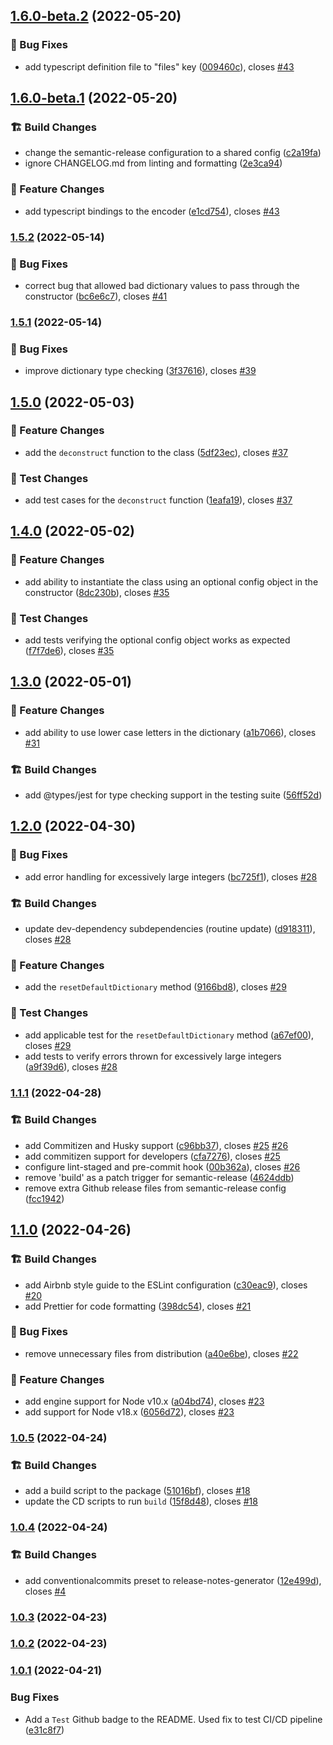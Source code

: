 ## [1.6.0-beta.2](https://github.com/M-Scott-Lassiter/Alphanumeric-Encoder/compare/v1.6.0-beta.1...v1.6.0-beta.2) (2022-05-20)


### :lady_beetle: Bug Fixes

* add typescript definition file to "files" key ([009460c](https://github.com/M-Scott-Lassiter/Alphanumeric-Encoder/commit/009460cb87ebc18b5bbbc6fe90db932232afce1b)), closes [#43](https://github.com/M-Scott-Lassiter/Alphanumeric-Encoder/issues/43)

## [1.6.0-beta.1](https://github.com/M-Scott-Lassiter/Alphanumeric-Encoder/compare/v1.5.2...v1.6.0-beta.1) (2022-05-20)


### :building_construction: Build Changes

* change the semantic-release configuration to a shared config ([c2a19fa](https://github.com/M-Scott-Lassiter/Alphanumeric-Encoder/commit/c2a19fa455444bd07af0968b00d2988369f7680c))
* ignore CHANGELOG.md from linting and formatting ([2e3ca94](https://github.com/M-Scott-Lassiter/Alphanumeric-Encoder/commit/2e3ca941b4343144d551f4e769f1d95b7d64a6ce))


### :gift: Feature Changes

* add typescript bindings to the encoder ([e1cd754](https://github.com/M-Scott-Lassiter/Alphanumeric-Encoder/commit/e1cd754472567e61b9f0b420bad3899c988afe0c)), closes [#43](https://github.com/M-Scott-Lassiter/Alphanumeric-Encoder/issues/43)

### [1.5.2](https://github.com/M-Scott-Lassiter/Alphanumeric-Encoder/compare/v1.5.1...v1.5.2) (2022-05-14)


### :lady_beetle: Bug Fixes

* correct bug that allowed bad dictionary values to pass through the constructor ([bc6e6c7](https://github.com/M-Scott-Lassiter/Alphanumeric-Encoder/commit/bc6e6c735e12d6eba1827c869430eee3afce65c0)), closes [#41](https://github.com/M-Scott-Lassiter/Alphanumeric-Encoder/issues/41)

### [1.5.1](https://github.com/M-Scott-Lassiter/Alphanumeric-Encoder/compare/v1.5.0...v1.5.1) (2022-05-14)

### :lady_beetle: Bug Fixes

-   improve dictionary type checking ([3f37616](https://github.com/M-Scott-Lassiter/Alphanumeric-Encoder/commit/3f37616376682edeaeed59dfe66a606a61797de4)), closes [#39](https://github.com/M-Scott-Lassiter/Alphanumeric-Encoder/issues/39)

## [1.5.0](https://github.com/M-Scott-Lassiter/Alphanumeric-Encoder/compare/v1.4.0...v1.5.0) (2022-05-03)

### :gift: Feature Changes

-   add the `deconstruct` function to the class ([5df23ec](https://github.com/M-Scott-Lassiter/Alphanumeric-Encoder/commit/5df23ec35290a2cbf7d4c95038af359fd0bf55b5)), closes [#37](https://github.com/M-Scott-Lassiter/Alphanumeric-Encoder/issues/37)

### :dart: Test Changes

-   add test cases for the `deconstruct` function ([1eafa19](https://github.com/M-Scott-Lassiter/Alphanumeric-Encoder/commit/1eafa19b487e7db8697e18fda6847194028eab48)), closes [#37](https://github.com/M-Scott-Lassiter/Alphanumeric-Encoder/issues/37)

## [1.4.0](https://github.com/M-Scott-Lassiter/Alphanumeric-Encoder/compare/v1.3.0...v1.4.0) (2022-05-02)

### :gift: Feature Changes

-   add ability to instantiate the class using an optional config object in the constructor ([8dc230b](https://github.com/M-Scott-Lassiter/Alphanumeric-Encoder/commit/8dc230b164a2689b49d6a7f8b00f51348da8c3f8)), closes [#35](https://github.com/M-Scott-Lassiter/Alphanumeric-Encoder/issues/35)

### :dart: Test Changes

-   add tests verifying the optional config object works as expected ([f7f7de6](https://github.com/M-Scott-Lassiter/Alphanumeric-Encoder/commit/f7f7de6681c4bb3ec1083f346d691d4d36795af3)), closes [#35](https://github.com/M-Scott-Lassiter/Alphanumeric-Encoder/issues/35)

## [1.3.0](https://github.com/M-Scott-Lassiter/Alphanumeric-Encoder/compare/v1.2.0...v1.3.0) (2022-05-01)

### :gift: Feature Changes

-   add ability to use lower case letters in the dictionary ([a1b7066](https://github.com/M-Scott-Lassiter/Alphanumeric-Encoder/commit/a1b7066be92af91ed82cb2f9a1e37dbd19914659)), closes [#31](https://github.com/M-Scott-Lassiter/Alphanumeric-Encoder/issues/31)

### :building_construction: Build Changes

-   add @types/jest for type checking support in the testing suite ([56ff52d](https://github.com/M-Scott-Lassiter/Alphanumeric-Encoder/commit/56ff52d01e1ef018e68f89615f1e074c7a06248a))

## [1.2.0](https://github.com/M-Scott-Lassiter/Alphanumeric-Encoder/compare/v1.1.1...v1.2.0) (2022-04-30)

### :lady_beetle: Bug Fixes

-   add error handling for excessively large integers ([bc725f1](https://github.com/M-Scott-Lassiter/Alphanumeric-Encoder/commit/bc725f17e423910a0d64a20e56f2fa4c5064bce9)), closes [#28](https://github.com/M-Scott-Lassiter/Alphanumeric-Encoder/issues/28)

### :building_construction: Build Changes

-   update dev-dependency subdependencies (routine update) ([d918311](https://github.com/M-Scott-Lassiter/Alphanumeric-Encoder/commit/d9183113ef2512895bfdf2a9c5d22fbcde5547d8)), closes [#28](https://github.com/M-Scott-Lassiter/Alphanumeric-Encoder/issues/28)

### :gift: Feature Changes

-   add the `resetDefaultDictionary` method ([9166bd8](https://github.com/M-Scott-Lassiter/Alphanumeric-Encoder/commit/9166bd87ae07874b5bef3b60764e93984c326e1d)), closes [#29](https://github.com/M-Scott-Lassiter/Alphanumeric-Encoder/issues/29)

### :dart: Test Changes

-   add applicable test for the `resetDefaultDictionary` method ([a67ef00](https://github.com/M-Scott-Lassiter/Alphanumeric-Encoder/commit/a67ef002b45d98fc9a6fb85b492f5e1eb0459517)), closes [#29](https://github.com/M-Scott-Lassiter/Alphanumeric-Encoder/issues/29)
-   add tests to verify errors thrown for excessively large integers ([a9f39d6](https://github.com/M-Scott-Lassiter/Alphanumeric-Encoder/commit/a9f39d64bb21c5a44a572eb6c449f3acd21a37c6)), closes [#28](https://github.com/M-Scott-Lassiter/Alphanumeric-Encoder/issues/28)

### [1.1.1](https://github.com/M-Scott-Lassiter/Alphanumeric-Encoder/compare/v1.1.0...v1.1.1) (2022-04-28)

### :building_construction: Build Changes

-   add Commitizen and Husky support ([c96bb37](https://github.com/M-Scott-Lassiter/Alphanumeric-Encoder/commit/c96bb37621e06ccd86f027e46737738715a998c8)), closes [#25](https://github.com/M-Scott-Lassiter/Alphanumeric-Encoder/issues/25) [#26](https://github.com/M-Scott-Lassiter/Alphanumeric-Encoder/issues/26)
-   add commitizen support for developers ([cfa7276](https://github.com/M-Scott-Lassiter/Alphanumeric-Encoder/commit/cfa7276e43a9727f5f4bd1e09bab798a1ba908db)), closes [#25](https://github.com/M-Scott-Lassiter/Alphanumeric-Encoder/issues/25)
-   configure lint-staged and pre-commit hook ([00b362a](https://github.com/M-Scott-Lassiter/Alphanumeric-Encoder/commit/00b362ab60ead4588d99d141978679b615922fc0)), closes [#26](https://github.com/M-Scott-Lassiter/Alphanumeric-Encoder/issues/26)
-   remove 'build' as a patch trigger for semantic-release ([4624ddb](https://github.com/M-Scott-Lassiter/Alphanumeric-Encoder/commit/4624ddba36beca2156a51d7e6334fadaf0471ed8))
-   remove extra Github release files from semantic-release config ([fcc1942](https://github.com/M-Scott-Lassiter/Alphanumeric-Encoder/commit/fcc19426ef2766390721a962caf0717dc2c96917))

## [1.1.0](https://github.com/M-Scott-Lassiter/Alphanumeric-Encoder/compare/v1.0.5...v1.1.0) (2022-04-26)

### :building_construction: Build Changes

-   add Airbnb style guide to the ESLint configuration ([c30eac9](https://github.com/M-Scott-Lassiter/Alphanumeric-Encoder/commit/c30eac9ce98e3f564343ac5a83a1969e14e82430)), closes [#20](https://github.com/M-Scott-Lassiter/Alphanumeric-Encoder/issues/20)
-   add Prettier for code formatting ([398dc54](https://github.com/M-Scott-Lassiter/Alphanumeric-Encoder/commit/398dc5416133df3b252fa429bf040293295955da)), closes [#21](https://github.com/M-Scott-Lassiter/Alphanumeric-Encoder/issues/21)

### :lady_beetle: Bug Fixes

-   remove unnecessary files from distribution ([a40e6be](https://github.com/M-Scott-Lassiter/Alphanumeric-Encoder/commit/a40e6beab4d9d2bb076acfa7b08e85d2d957ec0a)), closes [#22](https://github.com/M-Scott-Lassiter/Alphanumeric-Encoder/issues/22)

### :gift: Feature Changes

-   add engine support for Node v10.x ([a04bd74](https://github.com/M-Scott-Lassiter/Alphanumeric-Encoder/commit/a04bd747b5e54c5c392ee308f9ceeeb4bfe27cc8)), closes [#23](https://github.com/M-Scott-Lassiter/Alphanumeric-Encoder/issues/23)
-   add support for Node v18.x ([6056d72](https://github.com/M-Scott-Lassiter/Alphanumeric-Encoder/commit/6056d72a9d81c1db9bdaee6f4d06eda6af45e75b)), closes [#23](https://github.com/M-Scott-Lassiter/Alphanumeric-Encoder/issues/23)

### [1.0.5](https://github.com/M-Scott-Lassiter/Alphanumeric-Encoder/compare/v1.0.4...v1.0.5) (2022-04-24)

### :building_construction: Build Changes

-   add a build script to the package ([51016bf](https://github.com/M-Scott-Lassiter/Alphanumeric-Encoder/commit/51016bf462f7e851635a38d7b2193b9bbfc0b0c2)), closes [#18](https://github.com/M-Scott-Lassiter/Alphanumeric-Encoder/issues/18)
-   update the CD scripts to run `build` ([15f8d48](https://github.com/M-Scott-Lassiter/Alphanumeric-Encoder/commit/15f8d483f29bf3b5afdd9810b6d03a7f70c98f02)), closes [#18](https://github.com/M-Scott-Lassiter/Alphanumeric-Encoder/issues/18)

### [1.0.4](https://github.com/M-Scott-Lassiter/Alphanumeric-Encoder/compare/v1.0.3...v1.0.4) (2022-04-24)

### :building_construction: Build Changes

-   add conventionalcommits preset to release-notes-generator ([12e499d](https://github.com/M-Scott-Lassiter/Alphanumeric-Encoder/commit/12e499d1260c7d1d8a3d2f0c5388c71f70bba985)), closes [#4](https://github.com/M-Scott-Lassiter/Alphanumeric-Encoder/issues/4)

### [1.0.3](https://github.com/M-Scott-Lassiter/Alphanumeric-Encoder/compare/v1.0.2...v1.0.3) (2022-04-23)

### [1.0.2](https://github.com/M-Scott-Lassiter/Alphanumeric-Encoder/compare/v1.0.1...v1.0.2) (2022-04-23)

### [1.0.1](https://github.com/M-Scott-Lassiter/Alphanumeric-Encoder/compare/v1.0.0...v1.0.1) (2022-04-21)

### Bug Fixes

-   Add a `Test` Github badge to the README. Used fix to test CI/CD pipeline ([e31c8f7](https://github.com/M-Scott-Lassiter/Alphanumeric-Encoder/commit/e31c8f768c407e62a15d85f89fdfb807f1fd1eb0))
